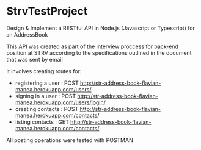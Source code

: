 # StrvTestProject
Design &amp; Implement a RESTful API in Node.js (Javascript or Typescript) for an AddressBook 

This API was created as part of the interview proccess for back-end position at STRV according to the specifications outlined in the document that was sent by email  

It involves creating routes for:

- registering a user : POST http://str-address-book-flavian-manea.herokuapp.com/users/
- signing in a user : POST http://str-address-book-flavian-manea.herokuapp.com/users/login/
- creating contacts : POST http://str-address-book-flavian-manea.herokuapp.com/contacts/
- listing contacts : GET http://str-address-book-flavian-manea.herokuapp.com/contacts/

All posting operations were tested with POSTMAN


